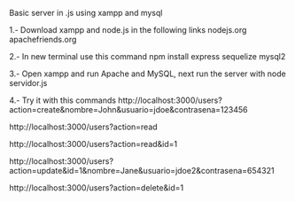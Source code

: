 Basic server in .js using xampp and mysql

1.- Download xampp and node.js in the following links
  nodejs.org
  apachefriends.org

2.- In new terminal use this command
  npm install express sequelize mysql2

3.- Open xampp and run Apache and MySQL, next run the server with
  node servidor.js

4.- Try it with this commands
  http://localhost:3000/users?action=create&nombre=John&usuario=jdoe&contrasena=123456

  http://localhost:3000/users?action=read

  http://localhost:3000/users?action=read&id=1

  http://localhost:3000/users?action=update&id=1&nombre=Jane&usuario=jdoe2&contrasena=654321

  http://localhost:3000/users?action=delete&id=1
